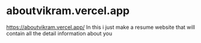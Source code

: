 # aboutvikram.vercel.app
https://aboutvikram.vercel.app/
In this i just make a resume website that will contain all the detail information about you
